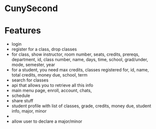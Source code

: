 # CunySecond

# Features
<ul>
    <li>login</li>
    <li>register for a class, drop classes</li>
    <li>for class, show instructor, room number, seats, credits, prereqs, department, id, class number, name, days, time, school, grad/under, mode, semester, year</li>
    <li>for a student, you need max credits, classes registered for, id, name, total credits, money due, school, term</li>
    <li>search for classes</li>
    <li>api that allows you to retrieve all this info</li>
    <li>main menu page, enroll, account, chats, </li>
    <li>schedule</li>
    <li>share stuff</li>
    <li>student profile with list of classes, grade, credits, money due, student info, major, minor<li>
    <li>allow user to declare a major/minor</li>
</ul>

